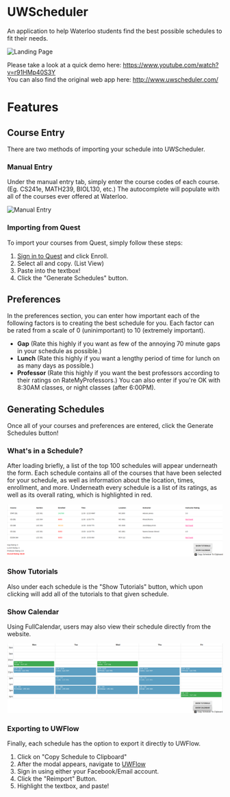 # UWScheduler

An application to help Waterloo students find the best possible schedules to fit their needs.

![Landing Page](https://github.com/kevinjin77/kevinjin77.github.io/raw/master/resources/assets/landingPage.png "Landing Page")

Please take a look at a quick demo here: <a href="https://www.youtube.com/watch?v=r91HMp40S3Y" target="_blank">https://www.youtube.com/watch?v=r91HMp40S3Y  
You can also find the original web app here: <a href="http://www.uwscheduler.com" target="_blank">http://www.uwscheduler.com/

# Features
## Course Entry
There are two methods of importing your schedule into UWScheduler.

### Manual Entry
Under the manual entry tab, simply enter the course codes of each course. (Eg. CS241e, MATH239, BIOL130, etc.)
The autocomplete will populate with all of the courses ever offered at Waterloo.

![Manual Entry](https://github.com/kevinjin77/kevinjin77.github.io/raw/master/resources/assets/manualEntry.gif)

### Importing from Quest
To import your courses from Quest, simply follow these steps:
1. [Sign in to Quest](https://quest.pecs.uwaterloo.ca/psp/SS/?cmd=login&languageCd=ENG&) and click Enroll.
2. Select all and copy. (List View)
3. Paste into the textbox!
4. Click the "Generate Schedules" button.

## Preferences
In the preferences section, you can enter how important each of the following factors is to creating the best schedule for you.
Each factor can be rated from a scale of 0 (uninimportant) to 10 (extremely important).
- **Gap** (Rate this highly if you want as few of the annoying 70 minute gaps in your schedule as possible.)
- **Lunch** (Rate this highly if you want a lengthy period of time for lunch on as many days as possible.)
- **Professor** (Rate this highly if you want the best professors according to their ratings on RateMyProfessors.)
You can also enter if you're OK with 8:30AM classes, or night classes (after 6:00PM).

## Generating Schedules
Once all of your courses and preferences are entered, click the Generate Schedules button!

### What's in a Schedule?
After loading briefly, a list of the top 100 schedules will appear underneath the form.
Each schedule contains all of the courses that have been selected for your schedule, as well as information about the location, times, enrollment, and more.
Underneath every schedule is a list of its ratings, as well as its overall rating, which is highlighted in red.

![Sample Schedule](https://github.com/kevinjin77/UWScheduler/raw/master/img/sampleSchedule.png "Sample Schedule")

### Show Tutorials
Also under each schedule is the "Show Tutorials" button, which upon clicking will add all of the tutorials to that given schedule.

### Show Calendar
Using FullCalendar, users may also view their schedule directly from the website.

![Sample Calendar](https://github.com/kevinjin77/UWScheduler/raw/master/img/sampleCalendar.png "Sample Calendar")

### Exporting to UWFlow
Finally, each schedule has the option to export it directly to UWFlow.
1. Click on "Copy Schedule to Clipboard"
2. After the modal appears, navigate to [UWFlow](https://uwflow.com/)
3. Sign in using either your Facebook/Email account.
4. Click the "Reimport" Button.
5. Highlight the textbox, and paste!


